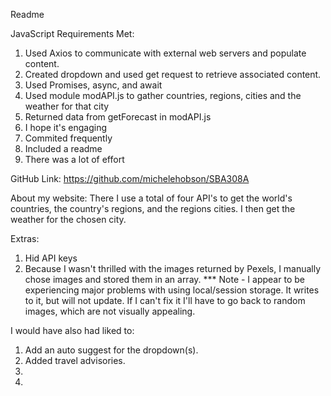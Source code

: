 Readme

JavaScript Requirements Met:
 1. Used Axios to communicate with external web servers and populate content.
 2. Created dropdown and used get request to retrieve associated content.
 3. Used Promises, async, and await
 4. Used module modAPI.js to gather countries, regions, cities and the weather for that city
 5. Returned data from getForecast in modAPI.js
 6. I hope it's engaging
 7. Commited frequently
 8. Included a readme
 9. There was a lot of effort


GitHub Link:
    https://github.com/michelehobson/SBA308A


About my website:
    There I use a total of four API's to get the world's countries, the country's regions, and the regions cities. I then get the weather for the chosen city.


Extras:
1. Hid API keys
2. Because I wasn't thrilled with the images returned by Pexels, I manually chose images and stored them in an array.
    *** Note - I appear to be experiencing major problems with using local/session storage. It writes to it, but will not update. If I can't fix it I'll have to go back to random images, which are not visually appealing.

I would have also had liked to:
1. Add an auto suggest for the dropdown(s).
2. Added travel advisories.
3. 
4. 
